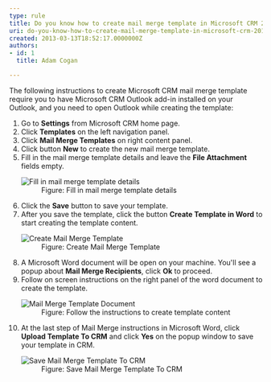 ```yaml
---
type: rule
title: Do you know how to create mail merge template in Microsoft CRM 2016?
uri: do-you-know-how-to-create-mail-merge-template-in-microsoft-crm-2016
created: 2013-03-13T18:52:17.0000000Z
authors:
- id: 1
  title: Adam Cogan

---
```




<span class='intro'> <p>The following instructions to create Microsoft CRM mail merge template require you to have Microsoft CRM Outlook add-in installed on your Outlook, and you need to open Outlook while creating the template&#58;</p> </span>

<ol><li>Go to <b>Settings</b> from Microsoft CRM home page.</li><li>Click <b>Templates</b> on the left navigation panel.</li><li>Click <b>Mail Merge Templates</b> on right content panel.</li><li>Click button <b>New</b> to create the new mail merge template.</li><li>Fill in the mail merge template details and leave the <b>File Attachment</b> fields empty.</li><dl class="image"><dt><img src="/Communication/Rules-to-Better-CRM-Mail-Merge/PublishingImages/mail-merge-1.jpg" alt="Fill in mail merge template details" /></dt><dd>Figure&#58; Fill in mail merge template details</dd></dl><li>Click the <b>Save</b> button to save your template.</li><li>After you save the template, click the button <b>Create Template in Word</b> to start creating the template content.</li><dl class="image"><dt><img src="/Communication/Rules-to-Better-CRM-Mail-Merge/PublishingImages/mail-merge-2.jpg" alt="Create Mail Merge Template" /></dt><dd>Figure&#58; Create Mail Merge Template</dd></dl><li>A Microsoft Word document will be open on your machine. You'll see a popup about
<b>Mail Merge Recipients</b>, click <b>Ok</b> to proceed.</li><li>Follow on screen instructions on the right panel of the word document to create
the template.</li><dl class="image"><dt><img src="/Communication/Rules-to-Better-CRM-Mail-Merge/PublishingImages/mail-merge-3.jpg" alt="Mail Merge Template Document" /></dt><dd>Figure&#58; Follow the instructions to create template content</dd></dl><li>At the last step of Mail Merge instructions in Microsoft Word, click <b>Upload
 Template To CRM</b> and click <b>Yes</b> on the popup window to save your template
 in CRM.</li><dl class="image"><dt><img src="/Communication/Rules-to-Better-CRM-Mail-Merge/PublishingImages/mail-merge-4.jpg" alt="Save Mail Merge Template To CRM" /></dt><dd>Figure&#58; Save Mail Merge Template To CRM</dd></dl></ol>



